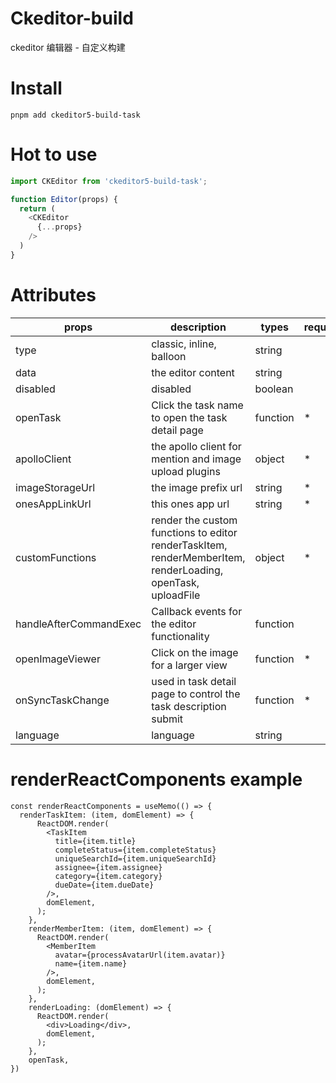 # Ckeditor-build
ckeditor 编辑器 - 自定义构建

# Install
`pnpm add ckeditor5-build-task`

# Hot to use
```javascript
import CKEditor from 'ckeditor5-build-task';

function Editor(props) {
  return (
    <CKEditor
      {...props}
    />
  )
}
```

# Attributes
| props | description | types | required |
| ----- | ----------- | ----- | -------- |
| type | classic, inline, balloon | string |    |
| data | the editor content | string |   |
| disabled | disabled | boolean |     |
| openTask | Click the task name to open the task detail page | function | * |
| apolloClient | the apollo client for mention and image upload plugins | object | * |
| imageStorageUrl | the image prefix url | string | * |
| onesAppLinkUrl | this ones app url | string | * |
| customFunctions | render the custom functions to editor<br>renderTaskItem, renderMemberItem, renderLoading, openTask, uploadFile | object | * |
| handleAfterCommandExec | Callback events for the editor functionality | function |   |
| openImageViewer | Click on the image for a larger view | function | * |
| onSyncTaskChange | used in task detail page to control the task description submit | function | * |
| language | language | string |   |

# renderReactComponents example
```
const renderReactComponents = useMemo(() => {
  renderTaskItem: (item, domElement) => {
      ReactDOM.render(
        <TaskItem
          title={item.title}
          completeStatus={item.completeStatus}
          uniqueSearchId={item.uniqueSearchId}
          assignee={item.assignee}
          category={item.category}
          dueDate={item.dueDate}
        />,
        domElement,
      );
    },
    renderMemberItem: (item, domElement) => {
      ReactDOM.render(
        <MemberItem
          avatar={processAvatarUrl(item.avatar)}
          name={item.name}
        />,
        domElement,
      );
    },
    renderLoading: (domElement) => {
      ReactDOM.render(
        <div>Loading</div>,
        domElement,
      );
    },
    openTask,
})
```




